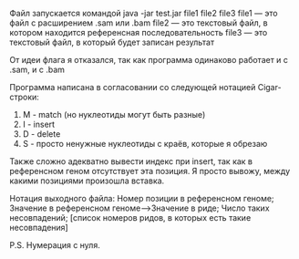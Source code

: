 Файл запускается командой java -jar test.jar file1 file2 file3
file1 — это файл с расширением .sam или .bam
file2 — это текстовый файл, в котором находится референсная последовательность
file3 — это текстовый файл, в который будет записан результат

От идеи флага я отказался, так как программа одинаково работает и с .sam, и с .bam

Программа написана в согласовании со следующей нотацией Cigar-строки:
1) M - match (но нуклеотиды могут быть разные)
2) I - insert
3) D - delete
4) S - просто ненужные нуклеотиды с краёв, которые я обрезаю

Также сложно адекватно вывести индекс при insert, так как в референсном геном отсутствует эта позиция. Я просто вывожу, между какими позициями произошла вставка.

Нотация выходного файла:
Номер позиции в референсном геноме; Значение в референсном геноме-->Значение в риде; Число таких несовпадений; [список номеров ридов, в которых есть такие несовпадения]

P.S. Нумерация с нуля.
